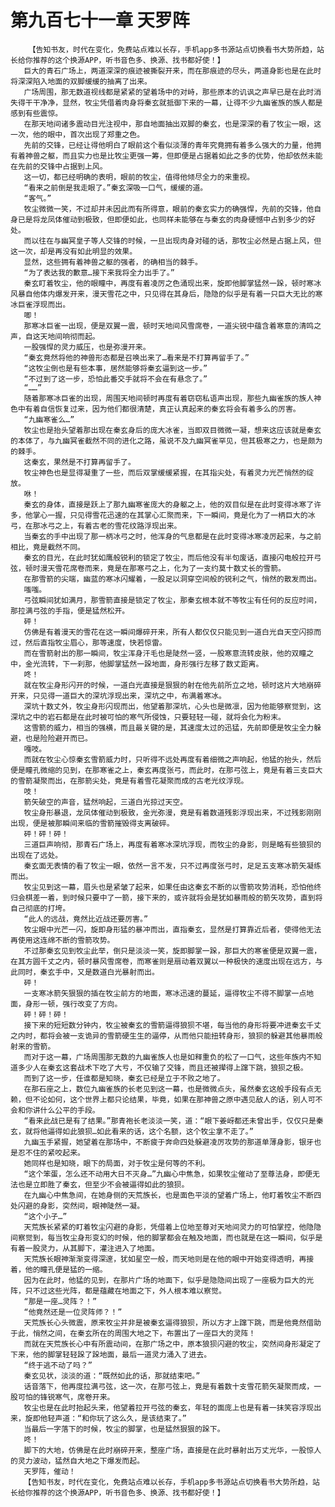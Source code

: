 # 第九百七十一章 天罗阵
        【告知书友，时代在变化，免费站点难以长存，手机app多书源站点切换看书大势所趋，站长给你推荐的这个换源APP，听书音色多、换源、找书都好使！】
       巨大的青石广场上，两道深深的痕迹被撕裂开来，而在那痕迹的尽头，两道身影也是在此时将深深陷入地面的双脚缓缓的抽离了出来。
       广场周围，那无数道视线都是紧紧的望着场中的对峙，那些原本的讥讽之声早已是在此时消失得干干净净，显然，牧尘凭借着肉身将秦玄就抵御下来的一幕，让得不少九幽雀族的族人都是感到有些震惊。
       在那天地间诸多震动目光注视中，那自地面抽出双脚的秦玄，也是深深的看了牧尘一眼，这一次，他的眼中，首次出现了郑重之色。
       先前的交锋，已经让得他明白了眼前这个看似淡薄的青年究竟拥有着多么强大的力量，他拥有着神兽之躯，而且实力也是比牧尘更强一筹，但即便是占据着如此之多的优势，他却依然未能在先前的交锋中占据到上风。
       这一切，都已经明确的表明，眼前的牧尘，值得他倾尽全力的来重视。
       “看来之前倒是我走眼了。”秦玄深吸一口气，缓缓的道。
       “客气。”
       牧尘微微一笑，不过却并未因此而有所得意，眼前的秦玄实力的确强悍，先前的交锋，他自身已是将龙凤体催动到极致，但即便如此，也同样未能够在与秦玄的肉身硬憾中占到多少的好处。
       而以往在与幽冥皇子等人交锋的时候，一旦出现肉身对碰的话，那牧尘必然是占据上风，但这一次，却是再没有如此明显的效果。
       显然，这些拥有着神兽之躯的强者，的确相当的棘手。
       “为了表达我的歉意…接下来我将全力出手了。”
       秦玄盯着牧尘，他的眼瞳中，再度有着凌厉之色涌现出来，旋即他脚掌猛然一跺，顿时寒冰风暴自他体内爆发开来，漫天雪花之中，只见得在其身后，隐隐的似乎是有着一只巨大无比的寒冰巨雀浮现而出。
       唧！
       那寒冰巨雀一出现，便是双翼一震，顿时天地间风雪席卷，一道尖锐中蕴含着寒意的清鸣之声，自这天地间响彻而起。
       一股强悍的灵力威压，也是弥漫开来。
       “秦玄竟然将他的神兽形态都是召唤出来了…看来是不打算再留手了。”
       “这牧尘倒也是有些本事，居然能够将秦玄逼到这一步。”
       “不过到了这一步，恐怕此番交手就将不会在有悬念了。”
       “……”
       随着那寒冰巨雀的出现，周围天地间顿时再度有着窃窃私语声出现，那些九幽雀族的族人神色中有着自信恢复过来，因为他们都很清楚，真正认真起来的秦玄将会有着多么的厉害。
       “九幽寒雀么…”
       牧尘也是抬头望着那出现在秦玄身后的庞大冰雀，当即双目微微一凝，想来这应该就是秦玄的本体了，与九幽冥雀截然不同的进化之路，虽说不及九幽冥雀罕见，但其极寒之力，也是颇为的棘手。
       这秦玄，果然是不打算再留手了。
       牧尘神色也是显得凝重了一些，而后双掌缓缓紧握，在其指尖处，有着灵力光芒悄然的绽放。
       咻！
       秦玄的身体，直接是跃上了那九幽寒雀庞大的身躯之上，他的双目似是在此时变得冰寒了许多，他掌心一握，只见得雪花迅速的在其掌心汇聚而来，下一瞬间，竟是化为了一柄巨大的冰弓，在那冰弓之上，有着古老的雪花纹路浮现出来。
       当秦玄的手中出现了那一柄冰弓之时，他浑身的气息都是在此时变得冰寒凌厉起来，与之前相比，竟是截然不同。
       秦玄的目光，在此时犹如鹰般锐利的锁定了牧尘，而后他没有半句废话，直接闪电般拉开弓弦，顿时漫天雪花席卷而来，竟是在那寒弓之上，化为了一支约莫十数丈长的雪箭。
       在那雪箭的尖端，幽蓝的寒冰闪耀着，一股足以洞穿空间般的锐利之气，悄然的散发而出。
       嗤嗤。
       弓弦瞬间犹如满月，那雪箭直接是锁定了牧尘，那秦玄根本就不等牧尘有任何的反应时间，那拉满弓弦的手指，便是猛然松开。
       砰！
       仿佛是有着漫天的雪花在这一瞬间爆碎开来，所有人都仅仅只能见到一道白光自天空闪掠而过，然后直指牧尘眉心，那等速度，快若惊雷。
       而在雪箭射出的那一瞬间，牧尘浑身汗毛也是陡然一竖，一股寒意流转皮肤，他的双瞳之中，金光流转，下一刹那，他脚掌猛然一跺地面，身形强行左移了数丈距离。
       咚！
       就在牧尘身形闪开的时候，一道白光直接是狠狠的射在他先前所立之地，顿时这片大地崩碎开来，只见得一道巨大的深坑浮现出来，深坑之中，布满着寒冰。
       深坑十数丈外，牧尘身形闪现而出，他望着那深坑，心头也是微凛，因为他能够察觉到，这深坑之中的岩石都是在此时被可怕的寒气所侵蚀，只要轻轻一碰，就将会化为粉末。
       这雪箭的威力，相当的强横，而且最关键的是，其速度太过的迅猛，先前即便是牧尘全力躲避，也是险险避开而已。
       嘎吱。
       而就在牧尘心惊秦玄雪箭威力时，只听得不远处再度有着细微之声响起，他猛的抬头，然后便是瞳孔微缩的见到，在那寒雀之上，秦玄再度张弓，而此时，在那弓弦上，竟是有着三支巨大的雪箭凝聚而出，在那箭尖处，竟是有着雪花凝聚而成的古老光纹浮现。
       吱！
       箭矢破空的声音，猛然响起，三道白光掠过天空。
       牧尘身形暴退，龙凤体催动到极致，金光弥漫，竟是有着数道残影浮现出来，不过残影刚刚出现，便是被那瞬间来临的雪箭摧毁得支离破碎。
       砰！砰！砰！
       三道巨声响彻，那青石广场上，再度有着寒冰深坑浮现，而牧尘的身影，则是略有些狼狈的出现在了远处。
       秦玄面无表情的看了牧尘一眼，依然一言不发，只不过再度张弓时，足足五支寒冰箭矢凝练而出。
       牧尘见到这一幕，眉头也是紧皱了起来，如果任由这秦玄不断的以雪箭攻势消耗，恐怕他终归会棋差一着，到时候只要中了一箭，接下来的，或许就将会是犹如暴雨般的箭矢攻势，直到将自己彻底的打垮。
       “此人的远战，竟然比近战还要厉害。”
       牧尘眼中光芒一闪，旋即身形猛的暴冲而出，直指秦玄，显然是打算靠近后者，使得他无法再使用这连绵不断的雪箭攻势。
       不过那秦玄见到牧尘此举，倒只是淡淡一笑，旋即脚掌一跺，那巨大的寒雀便是双翼一震，在其方圆千丈之内，顿时暴风雪席卷，而寒雀则是扇动着双翼以一种极快的速度出现在远方，与此同时，秦玄手中，又是数道白光暴射而出。
       砰！
       一支寒冰箭矢狠狠的插在牧尘前方的地面，寒冰迅速的蔓延，逼得牧尘不得不脚掌一点地面，身形一顿，强行改变了方向。
       砰！砰！砰！
       接下来的短短数分钟内，牧尘被秦玄的雪箭逼得狼狈不堪，每当他的身形将要冲进秦玄千丈之内时，都将会被一支诡异的雪箭硬生生的逼停，从而他只能扭转身形，狼狈的躲避其他暴雨般射来的雪箭。
       而对于这一幕，广场周围那无数的九幽雀族人也是如释重负的松了一口气，这些年族内不知道多少人在秦玄这套战术下吃了大亏，不仅输了交锋，而且还被撵得上蹿下跳，狼狈之极。
       而到了这一步，任谁都是知晓，秦玄已经是立于不败之地了。
       在那石座之上，数位九幽雀族的长老见到这一幕，也是微微点头，虽然秦玄这般手段有点无赖，但不论如何，这个世界上都只论结果，毕竟，如果在那神兽之原中遇见敌人的话，别人可不会和你讲什么公平的手段。
       “看来此战已是有了结果。”那青袍长老淡淡一笑，道：“眼下姜岈都还未曾出手，仅仅只是秦玄，就将他逼得如此狼狈…如此看来的话，这个名额，这个牧尘拿不走了。”
       九幽玉手紧握，她望着在那场中，不断疲于奔命四处躲避凌厉攻势的那道单薄身影，银牙也是忍不住的紧咬起来。
       她同样也是知晓，眼下的局面，对于牧尘是何等的不利。
       “这个笨蛋，怎么还不动用大日不灭身…”九幽心中焦急，如果牧尘催动了至尊法身，即便无法也是立即胜了秦玄，但至少不会被逼得如此的狼狈。
       在九幽心中焦急间，在她身侧的天荒族长，也是面色平淡的望着广场上，他盯着牧尘不断四处闪避的身影，突然间，眼神陡然一凝。
       “这个小子…”
       天荒族长紧紧的盯着牧尘闪避的身影，凭借着上位地至尊对天地间灵力的可怕掌控，他隐隐间察觉到，每当牧尘身形变幻的时候，他的脚掌都会在触及地面，而也就是在这一瞬间，似乎是有着一股灵力，从其脚下，灌注进入了地面。
       天荒族长眼神渐渐变得深邃，犹如星空一般，而天地则是在他的眼中开始变得透明，再接着，他的瞳孔便是猛的一缩。
       因为在此时，他猛的见到，在那片广场的地面下，似乎是隐隐间出现了一座极为巨大的光阵，只不过这些光阵，都是蕴藏在地面之下，外人根本难以察觉。
       “那是一座…灵阵？！”
       “他竟然还是一位灵阵师？！”
       天荒族长心头微震，原来牧尘并非是被秦玄逼得狼狈，所以方才上蹿下跳，而是他竟然借助于此，悄然之间，在秦玄所在的周围大地之下，布置出了一座巨大的灵阵！
       而就在天荒族长心中有所震动间，在那广场之中，原本狼狈闪避的牧尘，突然间身形凝定了下来，他的脚掌轻轻跺了跺地面，最后一道灵力涌入了进去。
       “终于逃不动了吗？”
       秦玄见状，淡淡的道：“既然如此的话，那就结束吧。”
       话音落下，他再度拉满弓弦，这一次，在那弓弦上，竟是有着数十支雪花箭矢凝聚而成，一股可怕的锋锐寒气，席卷开来。
       牧尘也是在此时抬起头来，他望着拉开弓弦的秦玄，年轻的面庞上也是有着一抹笑容浮现出来，旋即他轻声道：“和你玩了这么久，是该结束了。”
       当最后一字落下的时候，牧尘的脚掌，也是猛然狠狠的跺下。
       咚！
       脚下的大地，仿佛是在此时崩碎开来，整座广场，直接是在此时暴射出万丈光华，一股惊人的灵力波动，猛然自大地之下爆发而起。
       天罗阵，催动！
       【告知书友，时代在变化，免费站点难以长存，手机app多书源站点切换看书大势所趋，站长给你推荐的这个换源APP，听书音色多、换源、找书都好使！】